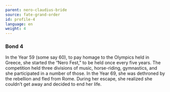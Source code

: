 ```yaml
---
parent: nero-claudius-bride
source: fate-grand-order
id: profile-4
language: en
weight: 4
---
```


### Bond 4

In the Year 59 (some say 60), to pay homage to the Olympics held in Greece, she started the “Nero Fest,” to be held once every five years.
The competition held three divisions of music, horse-riding, gymnastics, and she participated in a number of those.
In the Year 69, she was dethroned by the rebellion and fled from Rome.
During her escape, she realized she couldn’t get away and decided to end her life.
